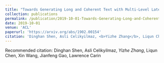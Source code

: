 ```yaml
---
title: "Towards Generating Long and Coherent Text with Multi-Level Latent Variable Models."
collection: publications
permalink: /publication/2019-10-01-Towards-Generating-Long-and-Coherent-Text-with-Multi-Level-Latent-Variable-Models
date: 2019-10-01
venue: 'ACL'
paperurl: 'https://arxiv.org/abs/1902.00154'
citation: 'Dinghan Shen, Asli Celikyilmaz, <b>Yizhe Zhang</b>, Liqun Chen, Xin Wang, Jianfeng Gao, Lawrence Carin'
---
```

Recommended citation: Dinghan Shen, Asli Celikyilmaz, *Yizhe Zhang*, Liqun Chen, Xin Wang, Jianfeng Gao, Lawrence Carin